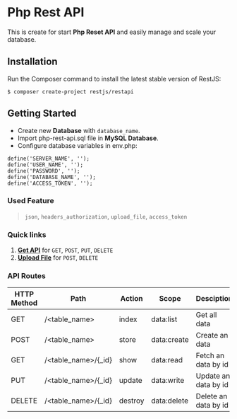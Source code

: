 # Php Rest API
This is create for start **Php Reset API** and easily manage and scale your database. 

## Installation
Run the Composer command to install the latest stable version of RestJS:

```
$ composer create-project restjs/restapi
```

## Getting Started
- Create new **Database** with `database_name`.
- Import php-rest-api.sql file in **MySQL Database**.
- Configure database variables in env.php:

```
define('SERVER_NAME', '');
define('USER_NAME', '');
define('PASSWORD', '');
define('DATABASE_NAME', '');
define('ACCESS_TOKEN', '');
```

### Used Feature
> `json`, `headers_authorization`, `upload_file`, `access_token`

### Quick links
1. [**Get API**](http://localhost/demo/access_token=<Access_Token>) for `GET`, `POST`, `PUT`, `DELETE`
2. [**Upload File**](http://localhost/file/access_token=<Access_Token>) for `POST`, `DELETE`

### API Routes
| HTTP Method	| Path | Action | Scope | Desciption  |
| ----- | ----- | ----- | ---- |------------- |
| GET      | /<table_name> | index | data:list | Get all data
| POST     | /<table_name> | store | data:create | Create an data
| GET      | /<table_name>/{_id} | show | data:read |  Fetch an data by id
| PUT      | /<table_name>/{_id} | update | data:write | Update an data by id
| DELETE   | /<table_name>/{_id} | destroy | data:delete | Delete an data by id

